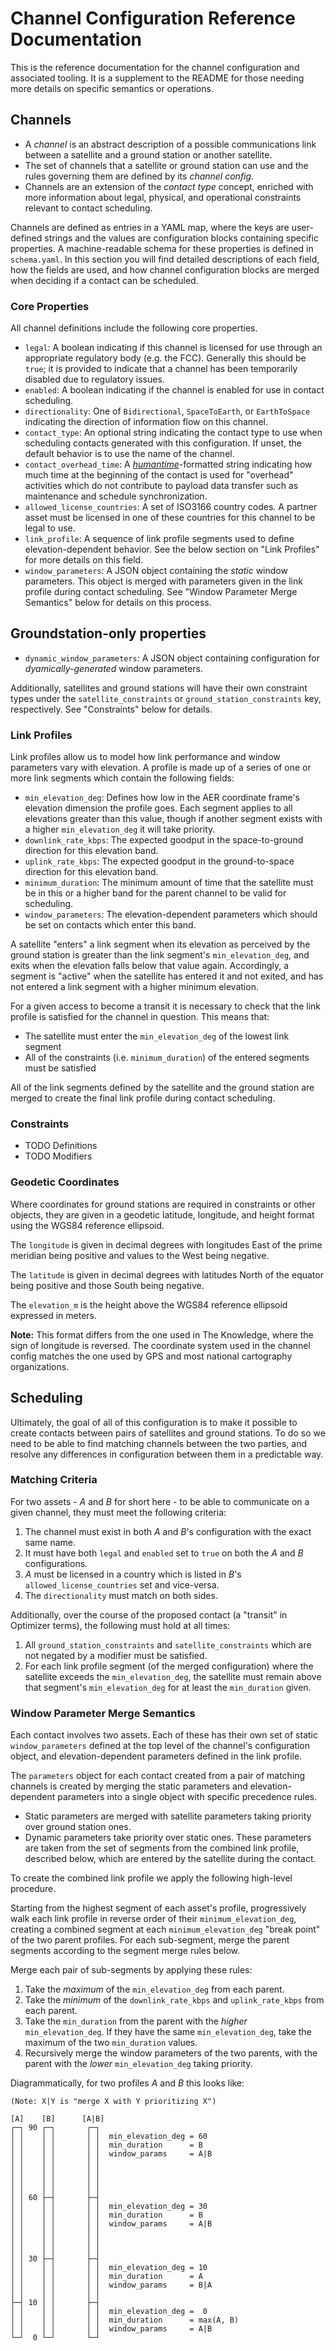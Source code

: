 # Channel Configuration Reference Documentation

This is the reference documentation for the channel configuration and associated tooling. It is a
supplement to the README for those needing more details on specific semantics or operations.

## Channels

- A _channel_ is an abstract description of a possible communications link between a satellite and a
  ground station or another satellite.
- The set of channels that a satellite or ground station can use and the rules governing them are
  defined by its _channel config_.
- Channels are an extension of the _contact type_ concept, enriched with more information about
  legal, physical, and operational constraints relevant to contact scheduling.

Channels are defined as entries in a YAML map, where the keys are user-defined strings and the
values are configuration blocks containing specific properties. A machine-readable schema for these
properties is defined in `schema.yaml`. In this section you will find detailed descriptions of each
field, how the fields are used, and how channel configuration blocks are merged when deciding if a
contact can be scheduled. 

### Core Properties

All channel definitions include the following core properties.

- `legal`: A boolean indicating if this channel is licensed for use through an appropriate
  regulatory body (e.g. the FCC). Generally this should be `true`; it is provided to indicate that a
  channel has been temporarily disabled due to regulatory issues.
- `enabled`: A boolean indicating if the channel is enabled for use in contact scheduling.
- `directionality`: One of `Bidirectional`, `SpaceToEarth`, or `EarthToSpace` indicating the
  direction of information flow on this channel.
- `contact_type`: An optional string indicating the contact type to use when scheduling contacts
  generated with this configuration. If unset, the default behavior is to use the name of the
  channel.
- `contact_overhead_time`: A [_humantime_][1]-formatted string indicating how much time at the
  beginning of the contact is used for "overhead" activities which do not contribute to payload data
  transfer such as maintenance and schedule synchronization.
- `allowed_license_countries`: A set of ISO3166 country codes. A partner asset must be licensed in
  one of these countries for this channel to be legal to use.
- `link_profile`: A sequence of link profile segments used to define elevation-dependent behavior.
  See the below section on "Link Profiles" for more details on this field.
- `window_parameters`: A JSON object containing the _static_ window parameters. This object is
  merged with parameters given in the link profile during contact scheduling. See "Window
  Parameter Merge Semantics" below for details on this process.

## Groundstation-only properties

- `dynamic_window_parameters`: A JSON object containing configuration for _dyamically-generated_
  window parameters. 

Additionally, satellites and ground stations will have their own constraint types under the
`satellite_constraints` or `ground_station_constraints` key, respectively. See "Constraints" below
for details.

### Link Profiles

Link profiles allow us to model how link performance and window parameters vary with elevation. A
profile is made up of a series of one or more link segments which contain the following fields:  

- `min_elevation_deg`: Defines how low in the AER coordinate frame's elevation dimension the profile
  goes. Each segment applies to all elevations greater than this value, though if another segment
  exists with a higher `min_elevation_deg` it will take priority.
- `downlink_rate_kbps`: The expected goodput in the space-to-ground direction for this elevation
  band.
- `uplink_rate_kbps`: The expected goodput in the ground-to-space direction for this elevation band.
- `minimum_duration`: The minimum amount of time that the satellite must be in this or a higher band
  for the parent channel to be valid for scheduling.  
- `window_parameters`: The elevation-dependent parameters which should be set on contacts
  which enter this band. 

A satellite "enters" a link segment when its elevation as perceived by the ground station is greater
than the link segment's `min_elevation_deg`, and exits when the elevation falls below that value
again. Accordingly, a segment is "active" when the satellite has entered it and not exited, and has
not entered a link segment with a higher minimum elevation.  

For a given access to become a transit it is necessary to check that the link profile is satisfied
for the channel in question. This means that:  

  - The satellite must enter the `min_elevation_deg` of the lowest link segment  
  - All of the constraints (i.e. `minimum_duration`) of the entered segments must be satisfied  

All of the link segments defined by the satellite and the ground station are merged to create the
final link profile during contact scheduling.

### Constraints

- TODO Definitions
- TODO Modifiers

### Geodetic Coordinates

Where coordinates for ground stations are required in constraints or other objects, they are given
in a geodetic latitude, longitude, and height format using the WGS84 reference ellipsoid.

The `longitude` is given in decimal degrees with longitudes East of the prime meridian being
positive and values to the West being negative.

The `latitude` is given in decimal degrees with latitudes North of the equator being positive and
those South being negative.

The `elevation_m` is the height above the WGS84 reference ellipsoid expressed in meters.

**Note:** This format differs from the one used in The Knowledge, where the sign of longitude is
reversed. The coordinate system used in the channel config matches the one used by GPS and most
national cartography organizations.

## Scheduling

Ultimately, the goal of all of this configuration is to make it possible to create contacts between
pairs of satellites and ground stations. To do so we need to be able to find matching channels
between the two parties, and resolve any differences in configuration between them in a predictable
way.

### Matching Criteria

For two assets - _A_ and _B_ for short here - to be able to communicate on a given channel, they
must meet the following criteria:

1. The channel must exist in both _A_ and _B_'s configuration with the exact same name.
2. It must have both `legal` and `enabled` set to `true` on both the _A_ and _B_ configurations.
3. _A_ must be licensed in a country which is listed in _B_'s `allowed_license_countries` set and
   vice-versa.
4. The `directionality` must match on both sides.

Additionally, over the course of the proposed contact (a "transit" in Optimizer terms), the
following must hold at all times:

1. All `ground_station_constraints` and `satellite_constraints` which are not negated by a modifier
   must be satisfied.
2. For each link profile segment (of the merged configuration) where the satellite exceeds the
   `min_elevation_deg`, the satellite must remain above that segment's `min_elevation_deg` for at
   least the `min_duration` given.

### Window Parameter Merge Semantics

Each contact involves two assets. Each of these has their own set of static
`window_parameters` defined at the top level of the channel's configuration object, and
elevation-dependent parameters defined in the link profile. 

The `parameters` object for each contact created from a pair of matching channels is created by
merging the static parameters and elevation-dependent parameters into a single object with
specific precedence rules.

- Static parameters are merged with satellite parameters taking priority over ground station ones.
- Dynamic parameters take priority over static ones. These parameters are taken from
  the set of segments from the combined link profile, described below, which are entered by the
  satellite during the contact.

To create the combined link profile we apply the following high-level procedure.

Starting from the highest segment of each asset's profile, progressively walk each link profile in
reverse order of their `minimum_elevation_deg`, creating a combined segment at each
`minimum_elevation_deg` "break point" of the two parent profiles. For each sub-segment, merge the
parent segments according to the segment merge rules below.

Merge each pair of sub-segments by applying these rules:

1. Take the _maximum_ of the `min_elevation_deg` from each parent.
2. Take the _minimum_ of the `downlink_rate_kbps` and `uplink_rate_kbps` from each parent.
3. Take the `min_duration` from the parent with the _higher_ `min_elevation_deg`. If they have the
   same `min_elevation_deg`, take the maximum of the two `min_duration` values.
4. Recursively merge the window parameters of the two parents, with the parent with the _lower_
   `min_elevation_deg` taking priority.

Diagrammatically, for two profiles _A_ and _B_ this looks like:

```
(Note: X|Y is "merge X with Y prioritizing X")

[A]    [B]      [A|B]
┌─┐ 90 ┌─┐       ┌─┐
│ │    │ │       │ │  min_elevation_deg = 60
│ │    │ │       │ │  min_duration      = B
│ │    │ │       │ │  window_params     = A|B
│ │    │ │       │ │
│ │    │ │       │ │
│ │    │ │       │ │
│ │    │ │       │ │
│ │ 60 ├─┤       ├─┤
│ │    │ │       │ │  min_elevation_deg = 30
│ │    │ │       │ │  min_duration      = B
│ │    │ │       │ │  window_params     = A|B
│ │    │ │       │ │
│ │    │ │       │ │
│ │    │ │       │ │
│ │ 30 ├─┤       ├─┤
│ │    │ │       │ │  min_elevation_deg = 10
│ │    │ │       │ │  min_duration      = A
│ │    │ │       │ │  window_params     = B|A
│ │    │ │       │ │
├─┤ 10 │ │       ├─┤
│ │    │ │       │ │  min_elevation_deg =  0
│ │    │ │       │ │  min_duration      = max(A, B)
│ │    │ │       │ │  window_params     = A|B
└─┘  0 └─┘       └─┘
```

[1]: https://docs.rs/humantime/latest/humantime/fn.parse_duration.html
